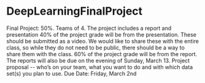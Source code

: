# DeepLearningFinalProject

Final Project: 50%. Teams of 4. 
The project includes a report and presentation
40% of the project grade will be from the presentation. These should be submitted as a video. We would like to share these with the entire class, so while they do not need to be public, there should be a way to share them with the class. 
60% of the project grade will be from the report. The reports will also be due on the evening of Sunday, March 13. 
Project proposal -- who’s on your team, what you want to do and with which data set(s) you plan to use. Due Date: Friday, March 2nd
